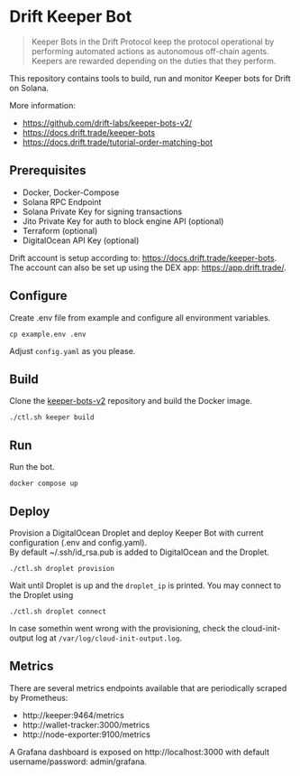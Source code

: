 # Drift Keeper Bot

> Keeper Bots in the Drift Protocol keep the protocol operational by performing automated actions as autonomous off-chain agents. Keepers are rewarded depending on the duties that they perform.

This repository contains tools to build, run and monitor Keeper bots for Drift on Solana.

More information:
- https://github.com/drift-labs/keeper-bots-v2/
- https://docs.drift.trade/keeper-bots
- https://docs.drift.trade/tutorial-order-matching-bot

## Prerequisites

- Docker, Docker-Compose
- Solana RPC Endpoint
- Solana Private Key for signing transactions
- Jito Private Key for auth to block engine API (optional)
- Terraform (optional)
- DigitalOcean API Key (optional)

Drift account is setup according to: https://docs.drift.trade/keeper-bots.  
The account can also be set up using the DEX app: https://app.drift.trade/.  

## Configure

Create .env file from example and configure all environment variables.

```
cp example.env .env
```

Adjust `config.yaml` as you please.

## Build

Clone the [keeper-bots-v2](https://github.com/drift-labs/keeper-bots-v2/) repository and build the Docker image.

```
./ctl.sh keeper build
```

## Run

Run the bot.

```
docker compose up
```

## Deploy

Provision a DigitalOcean Droplet and deploy Keeper Bot with current configuration (.env and config.yaml).  
By default ~/.ssh/id_rsa.pub is added to DigitalOcean and the Droplet.

```
./ctl.sh droplet provision
```

Wait until Droplet is up and the `droplet_ip` is printed. You may connect to the Droplet using

```
./ctl.sh droplet connect
```

In case somethin went wrong with the provisioning, check the cloud-init-output log at `/var/log/cloud-init-output.log`.

## Metrics

There are several metrics endpoints available that are periodically scraped by Prometheus:
- http://keeper:9464/metrics
- http://wallet-tracker:3000/metrics
- http://node-exporter:9100/metrics

A Grafana dashboard is exposed on http://localhost:3000 with default username/password: admin/grafana.
